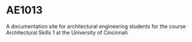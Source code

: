# AE1013
A documentation site for architectural engineering students for the course Architectural Skills 1 at the University of Cincinnati
